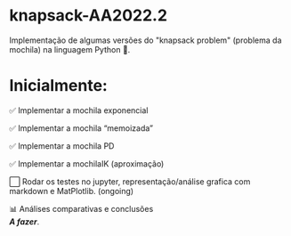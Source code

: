 # knapsack-AA2022.2
Implementação de algumas versões do "knapsack problem" (problema da mochila) na linguagem Python 🐍.

# Inicialmente:
✅ Implementar a mochila exponencial

✅ Implementar a mochila “memoizada”  

✅ Implementar a mochila PD

✅ Implementar a mochilaIK (aproximação) 

⬜ Rodar os testes no jupyter, representação/análise grafica com markdown e MatPlotlib. (ongoing)

📊 Análises comparativas e conclusões  
___A fazer___.
